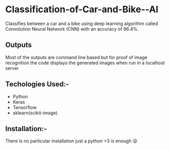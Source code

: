 # Classification-of-Car-and-Bike--AI

   Classifies between a car and a bike using deep learning algorithm called Convolution Neural Network (CNN) with an accuracy of 96.4%.

## Outputs 
  Most of the outputs are command line based but for proof of image recognition the code displays the generated images when run in a localhost server
  
## Techologies Used:- 

- Python
- Keras
- Tensorflow
- sklearn(scikit-image)

## Installation:- 
   There is no particular installation just a python >3 is enough :stuck_out_tongue_winking_eye: 
